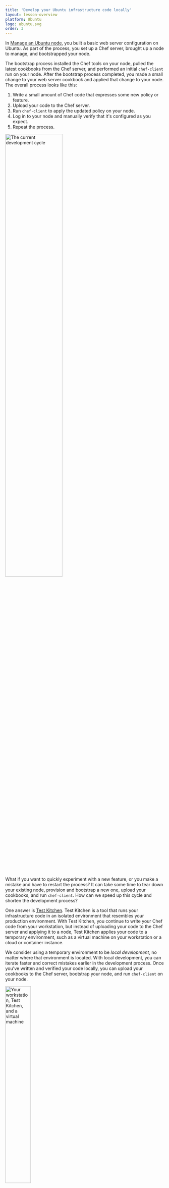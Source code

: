 ```yaml
---
title: 'Develop your Ubuntu infrastructure code locally'
layout: lesson-overview
platform: Ubuntu
logo: ubuntu.svg
order: 3
---
```

In [Manage an Ubuntu node](/manage-a-node/ubuntu/), you built a basic web server configuration on Ubuntu. As part of the process, you set up a Chef server, brought up a node to manage, and bootstrapped your node.

The bootstrap process installed the Chef tools on your node, pulled the latest cookbooks from the Chef server, and performed an initial `chef-client` run on your node. After the bootstrap process completed, you made a small change to your web server cookbook and applied that change to your node. The overall process looks like this:

1. Write a small amount of Chef code that expresses some new policy or feature.
1. Upload your code to the Chef server.
1. Run `chef-client` to apply the updated policy on your node.
1. Log in to your node and manually verify that it's configured as you expect.
1. Repeat the process.

<img src="/assets/images/misc/dev_cycle_4.png" style="width:60%; box-shadow: none;" alt="The current development cycle" />

What if you want to quickly experiment with a new feature, or you make a mistake and have to restart the process? It can take some time to tear down your existing node, provision and bootstrap a new one, upload your cookbooks, and run `chef-client`. How can we speed up this cycle and shorten the development process?

One answer is [Test Kitchen](http://kitchen.ci). Test Kitchen is a tool that runs your infrastructure code in an isolated environment that resembles your production environment. With Test Kitchen, you continue to write your Chef code from your workstation, but instead of uploading your code to the Chef server and applying it to a node, Test Kitchen applies your code to a temporary environment, such as a virtual machine on your workstation or a cloud or container instance.

We consider using a temporary environment to be _local development_, no matter where that environment is located. With local development, you can iterate faster and correct mistakes earlier in the development process. Once you've written and verified your code locally, you can upload your cookbooks to the Chef server, bootstrap your node, and run `chef-client` on your node.

<img src="/assets/images/networks/workstation-vm.png" style="width:40%; box-shadow: none;" alt="Your workstation, Test Kitchen, and a virtual machine" />

Another benefit to using Test Kitchen is that the operating system of your virtual environment doesn't need to match your workstation's. So even though you're configuring an Ubuntu server, your workstation can be Mac OS, Windows, or some other flavor of Linux.

In this tutorial, you'll use Test Kitchen together with the virtualization tools [VirtualBox](https://www.virtualbox.org) and [Vagrant](https://www.vagrantup.com) to build a basic server configuration on a virtual machine on your workstation.

After completing this tutorial, you'll understand the basics of how to use Test Kitchen to apply your cookbooks locally on temporary instances.

Let's get started by setting up the virtualization tools on your workstation.
